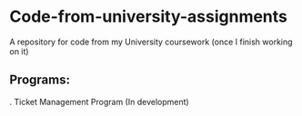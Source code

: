# Code-from-university-assignments
A repository for code from my University coursework (once I finish working on it)

## Programs:
. Ticket Management Program (In development)
